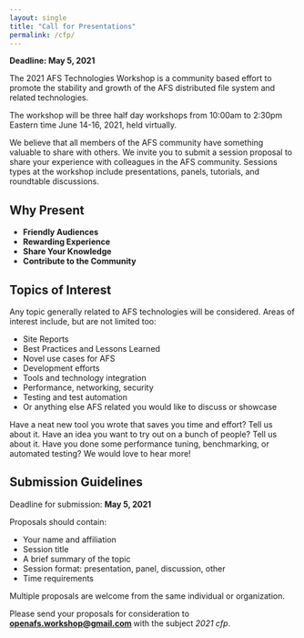 ```yaml
---
layout: single
title: "Call for Presentations"
permalink: /cfp/
---
```


**Deadline: May 5, 2021**

The 2021 AFS Technologies Workshop is a community based effort to promote the
stability and growth of the AFS distributed file system and related
technologies.

The workshop will be three half day workshops from 10:00am to 2:30pm Eastern
time June 14-16, 2021, held virtually.

We believe that all members of the AFS community have something valuable to
share with others.  We invite you to submit a session proposal to share your
experience with colleagues in the AFS community.  Sessions types at the
workshop include presentations, panels, tutorials, and roundtable discussions.

## Why Present

* **Friendly Audiences**
* **Rewarding Experience**
* **Share Your Knowledge**
* **Contribute to the Community**

## Topics of Interest

Any topic generally related to AFS technologies will be considered. Areas of
interest include, but are not limited too:

* Site Reports
* Best Practices and Lessons Learned
* Novel use cases for AFS
* Development efforts
* Tools and technology integration
* Performance, networking, security
* Testing and test automation
* Or anything else AFS related you would like to discuss or showcase

Have a neat new tool you wrote that saves you time and effort? Tell us about
it. Have an idea you want to try out on a bunch of people? Tell us about it.
Have you done some performance tuning, benchmarking, or automated testing?  We
would love to hear more!

## Submission Guidelines

Deadline for submission: **May 5, 2021**

Proposals should contain:

* Your name and affiliation
* Session title
* A brief summary of the topic
* Session format: presentation, panel, discussion, other
* Time requirements

Multiple proposals are welcome from the same individual or organization.

Please send your proposals for consideration to
<strong>
<a href="mailto:openafs.workshop@gmail.com?subject=2021%20cfp" target="_blank">
openafs.workshop@gmail.com
</a>
</strong>
with the subject _2021 cfp_.

